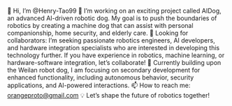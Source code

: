 👋 Hi, I’m @Henry-Tao99
👀 I’m working on an exciting project called AIDog, an advanced AI-driven robotic dog. My goal is to push the boundaries of robotics by creating a machine dog that can assist with personal companionship, home security, and elderly care.
🤝 Looking for collaborators: I’m seeking passionate robotics engineers, AI developers, and hardware integration specialists who are interested in developing this technology further. If you have experience in robotics, machine learning, or hardware-software integration, let’s collaborate!
🌱 Currently building upon the Weilan robot dog, I am focusing on secondary development for enhanced functionality, including autonomous behavior, security applications, and AI-powered interactions.
📫 How to reach me: orangeproto@gmail.com
💡 Let’s shape the future of robotics together!

<!---
Henry-Tao99/Henry-Tao99 is a ✨ special ✨ repository because its `README.md` (this file) appears on your GitHub profile.
You can click the Preview link to take a look at your changes.
--->
